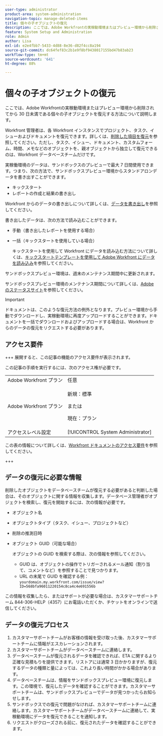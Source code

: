 ```yaml
---
user-type: administrator
product-area: system-administration
navigation-topic: manage-deleted-items
title: 個々の子オブジェクトの復元
description: ここでは、Adobe Workfrontの実稼動環境またはプレビュー環境から削除されてから 30 日未満である個々の子オブジェクトを復元する方法について説明します。
feature: System Setup and Administration
role: Admin
author: Lisa
exl-id: e2e4fbb7-5433-4d88-8e36-d82f4cc8a194
source-git-commit: dc64fef83c2b1e9f8bf9438017155bd47b83ab23
workflow-type: tm+mt
source-wordcount: '641'
ht-degree: 88%

---
```


# 個々の子オブジェクトの復元

ここでは、Adobe Workfrontの実稼動環境またはプレビュー環境から削除されてから 30 日未満である個々の子オブジェクトを復元する方法について説明します。

Workfront 管理者は、各 Workfront インスタンスでプロジェクト、タスク、イシューおよびドキュメントを復元できます。詳しくは、[削除した項目を復元](../../../administration-and-setup/manage-workfront/manage-deleted-items/restore-deleted-items.md)を参照してください。ただし、タスク、イシュー、ドキュメント、カスタムフォーム、時間、メモなどのオブジェクトを、親オブジェクトから独立して復元できるのは、Workfront データベースチームだけです。

実稼働環境のデータは、サンドボックスのプレビューで最大 7 日間使用できます。つまり、次の方法で、サンドボックスプレビュー環境からスタンドアロンデータを書き出すことができます。

* キックスタート
* レポートの作成と結果の書き出し

Workfront からのデータの書き出しについて詳しくは、[データを書き出し](../../../reports-and-dashboards/reports/creating-and-managing-reports/export-data.md)を参照してください。

書き出したデータは、次の方法で読み込むことができます。

* 手動（書き出したレポートを使用する場合）
* 一括（キックスタートを使用している場合）

  キックスタートを使用して Workfront にデータを読み込む方法について詳しくは、[キックスタートテンプレートを使用して Adobe Workfront にデータを読み込み](../../../administration-and-setup/manage-workfront/using-kick-starts/import-data-via-kickstarts.md)を参照してください。

サンドボックスプレビュー環境は、週末のメンテナンス期間中に更新されます。

サンドボックスプレビュー環境のメンテナンス期間について詳しくは、[Adobe のステータスサイト](https://status.adobe.com/ja)を参照してください。

>[!IMPORTANT]
>
>ドキュメントは、このような復元方法の例外となります。プレビュー環境から手動でダウンロードし、実稼動環境に再度アップロードすることができます。ドキュメントを一括でダウンロードおよびアップロードする場合は、Workfront からのデータの復元をリクエストする必要があります。

## アクセス要件

+++ 展開すると、この記事の機能のアクセス要件が表示されます。

この記事の手順を実行するには、次のアクセス権が必要です。

<table style="table-layout:auto"> 
 <col> 
 <col> 
 <tbody> 
  <tr> 
   <td role="rowheader">Adobe Workfront プラン</td> 
   <td>任意</td> 
  </tr> 
  <tr> 
  <tr> 
   <td role="rowheader">Adobe Workfront プラン</td> 
   <td><p>新規：標準</p>
       <p>または</p>
       <p>現在：プラン</p></td>
  </tr> 
  </tr> 
  <tr> 
   <td role="rowheader">アクセスレベル設定</td> 
   <td>[!UICONTROL System Administrator]</td>
  </tr> 
 </tbody> 
</table>

この表の情報について詳しくは、[Workfront ドキュメントのアクセス要件](/help/quicksilver/administration-and-setup/add-users/access-levels-and-object-permissions/access-level-requirements-in-documentation.md)を参照してください。

+++

## データの復元に必要な情報

削除したオブジェクトをデータベースチームが復元する必要があると判断した場合は、そのオブジェクトに関する情報を収集します。データベース管理者がオブジェクトを検索し、復元を開始するには、次の情報が必要です。

* オブジェクト名
* オブジェクトタイプ（タスク、イシュー、プロジェクトなど）
* 削除の推測日時
* オブジェクト GUID（可能な場合）

  オブジェクトの GUID を検索する際は、次の情報を参照してください。

   * GUID は、オブジェクトの操作でトリガーされるメール通知（割り当て、コメントなど）を参照することで見つかります。
   * URL の末尾で GUID を確認する例：`yourdomain.my.workfront.com/issue/view?ID=568bfa96011220154c8ca4c4e691556b`

この情報を収集したら、またはサポートが必要な場合は、カスタマーサポートチーム 844-306-HELP（4357）にお電話いただくか、チケットをオンラインで送信してください。

## データの復元プロセス

1. カスタマーサポートチームがお客様の情報を受け取った後、カスタマーサポートチームに情報がエスカレーションされます。
1. カスタマーサポートチームがデータベースチームに連絡します。
1. データベースチームが復元されるデータを確認できれば、ETA に関するより正確な見積もりを提供できます。リストアには通常 3 日かかりますが、復元するデータの種類と量によっては、これより長い時間がかかる場合があります。
1. データベースチームは、情報をサンドボックスプレビュー環境に復元します。この環境で、復元したデータを確認することができます。カスタマーサポートチームは、サンドボックスプレビューでデータが見つかったらお知らせします。
1. サンドボックスでの復元で問題がなければ、カスタマーサポートチームに連絡します。カスタマーサポートチームがデータベースチームに連絡して、実稼動環境にデータを復元できることを通知します。
1. リクエストがクローズされる前に、復元されたデータを確認することができます。
